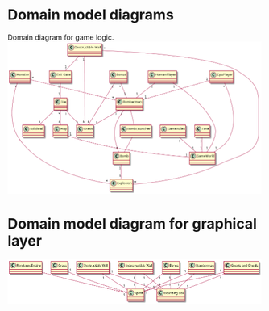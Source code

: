 # Domain model diagrams
Domain diagram for game logic.
![DomainDiagramImage](./01-DomainModelDiagrams/domain_model.png)

# Domain model diagram for graphical layer
![GraphicalLayerDomainDiagram](./01-DomainModelDiagrams/graphical_layer_domain_model.png)

